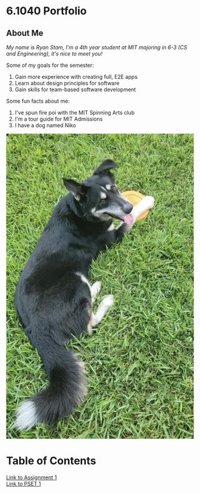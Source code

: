 <!-- # Template Portfolio
This will be your portfolio repository. Use this as a [template repository](https://docs.github.com/en/repositories/creating-and-managing-repositories/creating-a-template-repository) and customize it to your own tastes. We gave you a starting point with a space to describe yourself and a link to where your assignment 1 file can be.

# About Me
*My name is Amber Horvath, I'm a postdoctoral associate researching code comprehension interventions, it's nice to meet you! [Here is a link to my real website.](https://amberhorvath.com)
Now you should write something about yourself here!*

Some fun facts about me:
1. I love hockey.
2. I do pottery.
3. I have an extra bone in my right foot.

![picture of snow leopard mama and baby](https://pbs.twimg.com/media/GzYlia3XMAAWfm4?format=jpg&name=4096x4096) -->

# 6.1040 Portfolio

## About Me
*My name is Ryan Stam, I'm a 4th year student at MIT majoring in 6-3 (CS and Engineering), it's nice to meet you!*

Some of my goals for the semester:
1. Gain more experience with creating full, E2E apps
2. Learn about design principles for software
3. Gain skills for team-based software development

Some fun facts about me: 
1. I've spun fire poi with the MIT Spinning Arts club
2. I'm a tour guide for MIT Admissions
3. I have a dog named Niko


![Picture of Niko (my dog)](assets/61040-niko.jpg)

# Table of Contents
[Link to Assignment 1](assignments/assignment1/assignment1.md)  
[Link to PSET 1](assignments/pset1/pset1.md)  